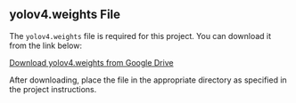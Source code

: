 ## yolov4.weights File

The `yolov4.weights` file is required for this project. You can download it from the link below:

[Download yolov4.weights from Google Drive](https://drive.google.com/file/d/1FdEkoztkCzezTEwMiI7wDfnZeh8NJkWL/view?usp=drive_link)

After downloading, place the file in the appropriate directory as specified in the project instructions.